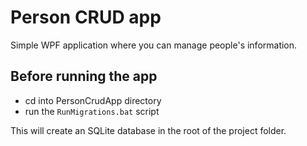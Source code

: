 # Person CRUD app

Simple WPF application where you can manage people's information.

## Before running the app

- cd into PersonCrudApp directory
- run the `RunMigrations.bat` script

This will create an SQLite database in the root of the project folder.